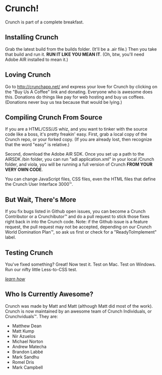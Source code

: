 Crunch!
=======

Crunch is part of a complete breakfast.

Installing Crunch
--------------

Grab the latest build from the builds folder. (It'll be a .air file.) Then you take that build and run it. **RUN IT LIKE YOU MEAN IT**. (Oh, btw, you'll need Adobe AIR installed to mean it.)

Loving Crunch
-------------
Go to http://crunchapp.net/ and express your love for Crunch by clicking on the "Buy Us A Coffee" link and donating. Everyone who is awesome does this. Donations do things like pay for web hosting and buy us coffees. (Donations never buy us tea because that would be lying.)

Compiling Crunch From Source
-----------------
If you are a HTML/CSS/JS whiz, and you want to tinker with the source code like a boss, it's pretty freakin' easy. First, grab a local copy of the Crunch repo, or your forked copy. (If you are already lost, then recognize that the word "easy" is relative.)

Second, download the Adobe AIR SDK. Once you set up a path to the AIRSDK /bin folder, you can run "adl application.xml" in your local /Crunch folder, and viola, you will be running a full version of Crunch **FROM YOUR VERY OWN CODE**.

You can change JavaScript files, CSS files, even the HTML files that define the Crunch User Interface 3000™.

But Wait, There's More
-----------------
If you fix bugs listed in Github open issues, you can become a Crunch Contributor or a Crunchibutor™ and do a pull request to stick those fixes right back in into the Crunch code. Note: if the Github issue is a feature request, the pull request may not be accepted, depending on our Crunch World Domination Plan™, so ask us first or check for a "ReadyToImplement" label.

Testing Crunch
--------------
You've fixed something? Great! Now test it. Test on Mac. Test on Windows. Run our nifty little Less-to-CSS test.

*[learn how](tests)*

Who Is Currently Awesome?
--------------
Crunch was made by Matt and Matt (although Matt did most of the work). Crunch is now maintained by an awesome team of  Crunch Individuals, or Crunchviduals™. They are:

* Matthew Dean
* Matt Kump
* Nir Azuelos
* Michael Norton
* Andrew Matecha
* Brandon Labbé
* Mark Sandhu
* Romel Dris
* Mark Campbell
